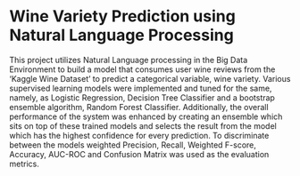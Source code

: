 # Wine Variety Prediction using Natural Language Processing

This project utilizes Natural Language processing in the Big Data Environment to build a model that consumes user wine reviews 
from the ‘Kaggle Wine Dataset’ to predict a categorical variable, wine variety. Various supervised learning models were implemented 
and tuned for the same, namely, as Logistic Regression, Decision Tree Classifier and a bootstrap ensemble algorithm, Random Forest
Classifier. Additionally, the overall performance of the system was enhanced by creating an ensemble which sits on top of these 
trained models and selects the result from the model which has the highest confidence for every prediction. To discriminate
between the models weighted Precision, Recall, Weighted F-score, Accuracy, AUC-ROC and Confusion Matrix was used as the evaluation metrics.
